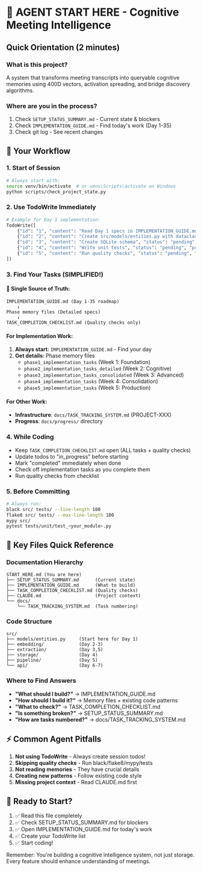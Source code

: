 # 🚀 AGENT START HERE - Cognitive Meeting Intelligence

## Quick Orientation (2 minutes)

### What is this project?
A system that transforms meeting transcripts into queryable cognitive memories using 400D vectors, activation spreading, and bridge discovery algorithms.

### Where are you in the process?
1. Check `SETUP_STATUS_SUMMARY.md` - Current state & blockers
2. Check `IMPLEMENTATION_GUIDE.md` - Find today's work (Day 1-35)
3. Check git log - See recent changes

## 🎯 Your Workflow

### 1. Start of Session
```bash
# Always start with:
source venv/bin/activate  # or venv\Scripts\activate on Windows
python scripts/check_project_state.py
```

### 2. Use TodoWrite Immediately
```python
# Example for Day 1 implementation:
TodoWrite([
    {"id": "1", "content": "Read Day 1 specs in IMPLEMENTATION_GUIDE.md", "status": "pending", "priority": "high"},
    {"id": "2", "content": "Create src/models/entities.py with dataclasses", "status": "pending", "priority": "high"},
    {"id": "3", "content": "Create SQLite schema", "status": "pending", "priority": "high"},
    {"id": "4", "content": "Write unit tests", "status": "pending", "priority": "medium"},
    {"id": "5", "content": "Run quality checks", "status": "pending", "priority": "medium"}
])
```

### 3. Find Your Tasks (SIMPLIFIED!)

#### 📍 Single Source of Truth:
```
IMPLEMENTATION_GUIDE.md (Day 1-35 roadmap)
    ↓
Phase memory files (Detailed specs)
    ↓
TASK_COMPLETION_CHECKLIST.md (Quality checks only)
```

#### For Implementation Work:
1. **Always start**: `IMPLEMENTATION_GUIDE.md` - Find your day
2. **Get details**: Phase memory files
   - `phase1_implementation_tasks` (Week 1: Foundation)
   - `phase2_implementation_tasks_detailed` (Week 2: Cognitive)
   - `phase3_implementation_tasks_consolidated` (Week 3: Advanced)
   - `phase4_implementation_tasks` (Week 4: Consolidation)
   - `phase5_implementation_tasks` (Week 5: Production)

#### For Other Work:
- **Infrastructure**: `docs/TASK_TRACKING_SYSTEM.md` (PROJECT-XXX)
- **Progress**: `docs/progress/` directory

### 4. While Coding  
- Keep `TASK_COMPLETION_CHECKLIST.md` open (ALL tasks + quality checks)
- Update todos to "in_progress" before starting
- Mark "completed" immediately when done
- Check off implementation tasks as you complete them
- Run quality checks from checklist

### 5. Before Committing
```bash
# Always run:
black src/ tests/ --line-length 100
flake8 src/ tests/ --max-line-length 100  
mypy src/
pytest tests/unit/test_<your_module>.py
```

## 📁 Key Files Quick Reference

### Documentation Hierarchy
```
START_HERE.md (You are here)
├── SETUP_STATUS_SUMMARY.md      (Current state)
├── IMPLEMENTATION_GUIDE.md      (What to build)
├── TASK_COMPLETION_CHECKLIST.md (Quality checks)
├── CLAUDE.md                    (Project context)
└── docs/
    └── TASK_TRACKING_SYSTEM.md  (Task numbering)
```

### Code Structure
```
src/
├── models/entities.py     (Start here for Day 1)
├── embedding/             (Day 2-3)
├── extraction/            (Day 3,5)
├── storage/               (Day 4)
├── pipeline/              (Day 5)
└── api/                   (Day 6-7)
```

### Where to Find Answers
- **"What should I build?"** → IMPLEMENTATION_GUIDE.md
- **"How should I build it?"** → Memory files + existing code patterns
- **"What to check?"** → TASK_COMPLETION_CHECKLIST.md
- **"Is something broken?"** → SETUP_STATUS_SUMMARY.md
- **"How are tasks numbered?"** → docs/TASK_TRACKING_SYSTEM.md

## ⚡ Common Agent Pitfalls

1. **Not using TodoWrite** - Always create session todos!
2. **Skipping quality checks** - Run black/flake8/mypy/tests
3. **Not reading memories** - They have crucial details
4. **Creating new patterns** - Follow existing code style
5. **Missing project context** - Read CLAUDE.md first

## 🎪 Ready to Start?

1. ✅ Read this file completely
2. ✅ Check SETUP_STATUS_SUMMARY.md for blockers
3. ✅ Open IMPLEMENTATION_GUIDE.md for today's work
4. ✅ Create your TodoWrite list
5. ✅ Start coding!

Remember: You're building a cognitive intelligence system, not just storage. Every feature should enhance understanding of meetings.